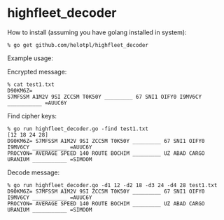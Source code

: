 # highfleet_decoder

How to install (assuming you have golang installed in system):
```
% go get github.com/helotpl/highfleet_decoder
```

Example usage:

Encrypted message:
```
% cat test1.txt 
D90KM6Z=
S7MFSSM A1M2V 9SI ZCC5M T0K50Y _________ 67 SNI1 OIFY0 I9MV6CY ___________ =AUUC6Y
```

Find cipher keys:
```
% go run highfleet_decoder.go -find test1.txt
[12 18 24 28]
D90KM6Z= S7MFSSM A1M2V 9SI ZCC5M T0K50Y _________ 67 SNI1 OIFY0 I9MV6CY ___________ =AUUC6Y
PROCYON= AVERAGE SPEED 140 ROUTE BOCHIM _________ UZ ABAD CARGO URANIUM ___________ =SIMOOM
```

Decode message:
```
% go run highfleet_decoder.go -d1 12 -d2 18 -d3 24 -d4 28 test1.txt
D90KM6Z= S7MFSSM A1M2V 9SI ZCC5M T0K50Y _________ 67 SNI1 OIFY0 I9MV6CY ___________ =AUUC6Y
PROCYON= AVERAGE SPEED 140 ROUTE BOCHIM _________ UZ ABAD CARGO URANIUM ___________ =SIMOOM
```
